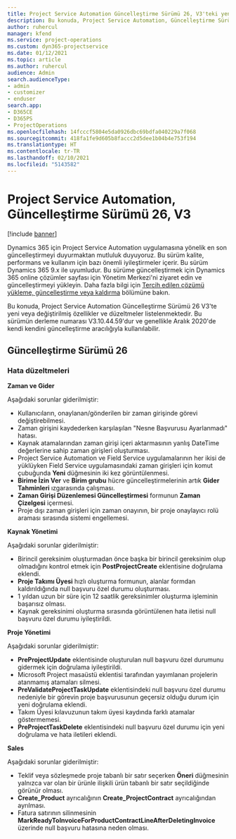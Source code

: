 ```yaml
---
title: Project Service Automation Güncelleştirme Sürümü 26, V3'teki yenilikler veya değişiklikler
description: Bu konuda, Project Service Automation, Güncelleştirme Sürümü 26, V3'teki özellikler ve düzeltmeler listelenir.
author: ruhercul
manager: kfend
ms.service: project-operations
ms.custom: dyn365-projectservice
ms.date: 01/12/2021
ms.topic: article
ms.author: ruhercul
audience: Admin
search.audienceType:
- admin
- customizer
- enduser
search.app:
- D365CE
- D365PS
- ProjectOperations
ms.openlocfilehash: 14fcccf5804e5da0926dbc69bdfa040229a7f068
ms.sourcegitcommit: 418fa1fe9d605b8faccc2d5dee1b04b4e753f194
ms.translationtype: HT
ms.contentlocale: tr-TR
ms.lasthandoff: 02/10/2021
ms.locfileid: "5143582"
---
```

# <a name="project-service-automation-update-release-26-v3"></a>Project Service Automation, Güncelleştirme Sürümü 26, V3

[!include [banner](../includes/psa-now-project-operations.md)]

Dynamics 365 için Project Service Automation uygulamasına yönelik en son güncelleştirmeyi duyurmaktan mutluluk duyuyoruz. Bu sürüm kalite, performans ve kullanım için bazı önemli iyileştirmeler içerir. Bu sürüm Dynamics 365 9.x ile uyumludur. Bu sürüme güncelleştirmek için Dynamics 365 online çözümler sayfası için Yönetim Merkezi'ni ziyaret edin ve güncelleştirmeyi yükleyin. Daha fazla bilgi için [Tercih edilen çözümü yükleme, güncelleştirme veya kaldırma](https://docs.microsoft.com/power-platform/admin/install-remove-preferred-solution) bölümüne bakın.

Bu konuda, Project Service Automation Güncelleştirme Sürümü 26 V3'te yeni veya değiştirilmiş özellikler ve düzeltmeler listelenmektedir. Bu sürümün derleme numarası V3.10.44.59'dur ve genellikle Aralık 2020'de kendi kendini güncelleştirme aracılığıyla kullanılabilir.

## <a name="update-release-26"></a>Güncelleştirme Sürümü 26

### <a name="bug-fixes"></a>Hata düzeltmeleri

**Zaman ve Gider**

Aşağıdaki sorunlar giderilmiştir:

- Kullanıcıların, onaylanan/gönderilen bir zaman girişinde görevi değiştirebilmesi.
- Zaman girişini kaydederken karşılaşılan "Nesne Başvurusu Ayarlanmadı" hatası.
- Kaynak atamalarından zaman girişi içeri aktarmasının yanlış DateTime değerlerine sahip zaman girişleri oluşturması.
- Project Service Automation ve Field Service uygulamalarının her ikisi de yüklüyken Field Service uygulamasındaki zaman girişleri için komut çubuğunda **Yeni** düğmesinin iki kez görüntülenmesi.
- **Birime İzin Ver** ve **Birim grubu** hücre güncelleştirmelerinin artık **Gider Tahminleri** ızgarasında çalışması.
- **Zaman Girişi Düzenlemesi Güncelleştirmesi** formunun **Zaman Çizelgesi** içermesi.
- Proje dışı zaman girişleri için zaman onayının, bir proje onaylayıcı rolü araması sırasında sistemi engellemesi.

**Kaynak Yönetimi**

Aşağıdaki sorunlar giderilmiştir:

- Birincil gereksinim oluşturmadan önce başka bir birincil gereksinim olup olmadığını kontrol etmek için **PostProjectCreate** eklentisine doğrulama eklendi.
- **Proje Takımı Üyesi** hızlı oluşturma formunun, alanlar formdan kaldırıldığında null başvuru özel durumu oluşturması.
- 1 yıldan uzun bir süre için 12 saatlik gereksinimler oluşturma işleminin başarısız olması.
- Kaynak gereksinimi oluşturma sırasında görüntülenen hata iletisi null başvuru özel durumu iyileştirildi.

**Proje Yönetimi**

Aşağıdaki sorunlar giderilmiştir:

- **PreProjectUpdate** eklentisinde oluşturulan null başvuru özel durumunu gidermek için doğrulama iyileştirildi.
- Microsoft Project masaüstü eklentisi tarafından yayımlanan projelerin atanmamış atamaları silmesi.
- **PreValidateProjectTaskUpdate** eklentisindeki null başvuru özel durumu nedeniyle bir görevin proje başvurusunun geçersiz olduğu durum için yeni doğrulama eklendi.
- Takım Üyesi kılavuzunun takım üyesi kaydında farklı atamalar göstermemesi.
- **PreProjectTaskDelete** eklentisindeki null başvuru özel durumu için yeni doğrulama ve hata iletileri eklendi.

**Sales**

Aşağıdaki sorunlar giderilmiştir:

- Teklif veya sözleşmede proje tabanlı bir satır seçerken **Öneri** düğmesinin yalnızca var olan bir ürünle ilişkili ürün tabanlı bir satır seçildiğinde görünür olması.
- **Create_Product** ayrıcalığının **Create_ProjectContract** ayrıcalığından ayrılması.
- Fatura satırının silinmesinin **MarkReadyToInvoiceForProductContractLineAfterDeletingInvoice** üzerinde null başvuru hatasına neden olması.
